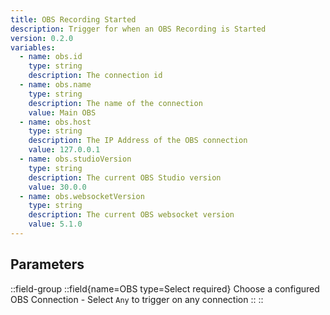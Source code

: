 ```yaml
---
title: OBS Recording Started
description: Trigger for when an OBS Recording is Started
version: 0.2.0
variables:
  - name: obs.id
    type: string
    description: The connection id
  - name: obs.name
    type: string
    description: The name of the connection
    value: Main OBS
  - name: obs.host
    type: string
    description: The IP Address of the OBS connection
    value: 127.0.0.1
  - name: obs.studioVersion
    type: string
    description: The current OBS Studio version
    value: 30.0.0
  - name: obs.websocketVersion
    type: string
    description: The current OBS websocket version
    value: 5.1.0
---
```


## Parameters
::field-group
  ::field{name=OBS type=Select required}
    Choose a configured OBS Connection
    - Select `Any` to trigger on any connection
  ::
::